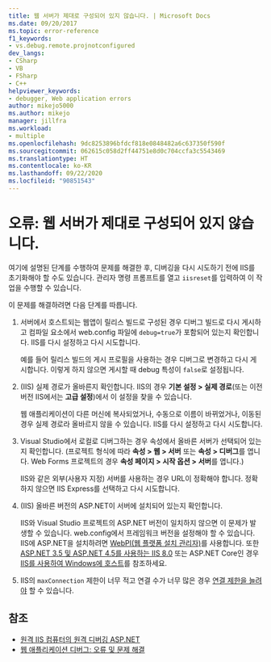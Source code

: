 ```yaml
---
title: 웹 서버가 제대로 구성되어 있지 않습니다. | Microsoft Docs
ms.date: 09/20/2017
ms.topic: error-reference
f1_keywords:
- vs.debug.remote.projnotconfigured
dev_langs:
- CSharp
- VB
- FSharp
- C++
helpviewer_keywords:
- debugger, Web application errors
author: mikejo5000
ms.author: mikejo
manager: jillfra
ms.workload:
- multiple
ms.openlocfilehash: 9dc8253896bfdcf818e0848482a6c637350f590f
ms.sourcegitcommit: 062615c058d2ff44751e8d0c704ccfa3c5543469
ms.translationtype: HT
ms.contentlocale: ko-KR
ms.lasthandoff: 09/22/2020
ms.locfileid: "90851543"
---
```

# <a name="error-the-web-server-is-not-configured-correctly"></a>오류: 웹 서버가 제대로 구성되어 있지 않습니다.

여기에 설명된 단계를 수행하여 문제를 해결한 후, 디버깅을 다시 시도하기 전에 IIS를 초기화해야 할 수도 있습니다. 관리자 명령 프롬프트를 열고 `iisreset`를 입력하여 이 작업을 수행할 수 있습니다.

이 문제를 해결하려면 다음 단계를 따릅니다.

1. 서버에서 호스트되는 웹앱이 릴리스 빌드로 구성된 경우 디버그 빌드로 다시 게시하고 컴파일 요소에서 web.config 파일에 `debug=true`가 포함되어 있는지 확인합니다. IIS를 다시 설정하고 다시 시도합니다.

    예를 들어 릴리스 빌드의 게시 프로필을 사용하는 경우 디버그로 변경하고 다시 게시합니다. 이렇게 하지 않으면 게시할 때 debug 특성이 `false`로 설정됩니다.

2. (IIS) 실제 경로가 올바른지 확인합니다. IIS의 경우 **기본 설정 > 실제 경로**(또는 이전 버전 IIS에서는 **고급 설정**)에서 이 설정을 찾을 수 있습니다.

    웹 애플리케이션이 다른 머신에 복사되었거나, 수동으로 이름이 바뀌었거나, 이동된 경우 실제 경로라 올바르지 않을 수 있습니다. IIS를 다시 설정하고 다시 시도합니다.

3. Visual Studio에서 로컬로 디버그하는 경우 속성에서 올바른 서버가 선택되어 있는지 확인합니다. (프로젝트 형식에 따라 **속성 > 웹 > 서버** 또는 **속성 > 디버그**를 엽니다. Web Forms 프로젝트의 경우 **속성 페이지 > 시작 옵션 > 서버**를 엽니다.)

    IIS와 같은 외부(사용자 지정) 서버를 사용하는 경우 URL이 정확해야 합니다. 정확하지 않으면 IIS Express를 선택하고 다시 시도합니다.

4. (IIS) 올바른 버전의 ASP.NET이 서버에 설치되어 있는지 확인합니다.

    IIS와 Visual Studio 프로젝트의 ASP.NET 버전이 일치하지 않으면 이 문제가 발생할 수 있습니다. web.config에서 프레임워크 버전을 설정해야 할 수 있습니다. IIS에 ASP.NET을 설치하려면 [WebPI(웹 플랫폼 설치 관리자)](https://www.microsoft.com/web/downloads/platform.aspx)를 사용합니다. 또한 [ASP.NET 3.5 및 ASP.NET 4.5를 사용하는 IIS 8.0](/iis/get-started/whats-new-in-iis-8/iis-80-using-aspnet-35-and-aspnet-45) 또는 ASP.NET Core인 경우 [IIS를 사용하여 Windows에 호스트](https://docs.asp.net/en/latest/publishing/iis.html)를 참조하세요.

4. IIS의 `maxConnection` 제한이 너무 적고 연결 수가 너무 많은 경우 [연결 제한을 늘려야](/iis/configuration/system.applicationhost/sites/sitedefaults/limits) 할 수 있습니다.

## <a name="see-also"></a>참조
- [원격 IIS 컴퓨터의 원격 디버깅 ASP.NET](../debugger/remote-debugging-aspnet-on-a-remote-iis-7-5-computer.md)
- [웹 애플리케이션 디버그: 오류 및 문제 해결](../debugger/debugging-web-applications-errors-and-troubleshooting.md)
